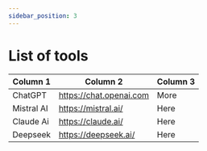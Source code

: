 ```yaml
---
sidebar_position: 3
---
```


# List of tools

| Column 1 | Column 2 | Column 3 |
|----------|----------|----------|
| ChatGPT   | https://chat.openai.com     | More     |
| Mistral AI  | https://mistral.ai/    | Here     |
| Claude Ai   | https://claude.ai/     | Here     |
| Deepseek    | https://deepseek.ai/    | Here     |

